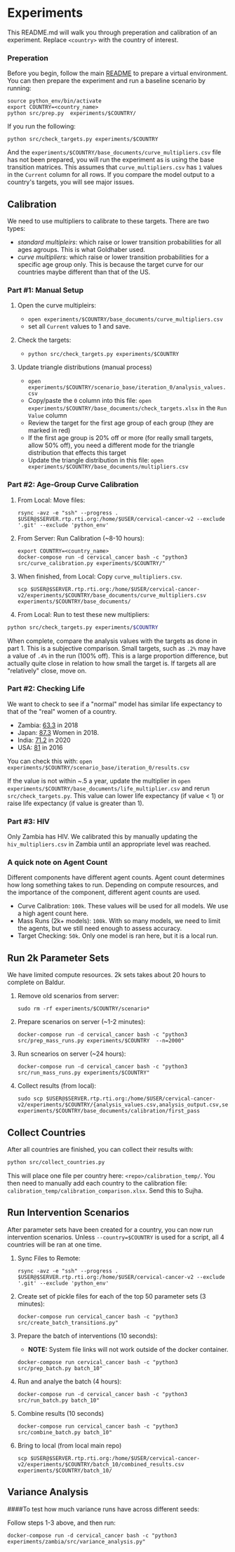 # Experiments

This README.md will walk you through preperation and calibration of an experiment. Replace `<country>` with the country of interest. 

### Preperation

Before you begin, follow the main [README](../../README.md) to prepare a virtual environment. You can then prepare the experiment and run a baseline scenario by running: 

```
source python_env/bin/activate
export COUNTRY=<country_name>
python src/prep.py  experiments/$COUNTRY/
```

If you run the following:

```
python src/check_targets.py experiments/$COUNTRY
```

And the `experiments/$COUNTRY/base_documents/curve_multipliers.csv` file has not been prepared, you will run the experiment as is using the base transition matrices. This assumes that `curve_multipliers.csv` has `1` values in the `Current` column for all rows. If you compare the model output to a country's targets, you will see major issues. 

## Calibration

We need to use multipliers to calibrate to these targets. There are two types:

- *standard multipleirs*: which raise or lower transition probabilities for all ages agroups. This is what Goldhaber used.
- *curve multipliers*: which raise or lower transition probabilities for a specific age group only. This is because the target curve for our countries maybe different than that of the US.


### Part #1: Manual Setup

1. Open the curve multipleirs:

	- ```open experiments/$COUNTRY/base_documents/curve_multipliers.csv```
	- set all `Current` values to 1 and save.

2. Check the targets: 

	- ```python src/check_targets.py experiments/$COUNTRY```
	
3. Update triangle distributions (manual process)

	- `open experiments/$COUNTRY/scenario_base/iteration_0/analysis_values.csv`
	- Copy/paste the `0` column into this file: `open experiments/$COUNTRY/base_documents/check_targets.xlsx` in the `Run Value` column
	- Review the target for the first age group of each group (they are marked in red)
	- If the first age group is 20% off or more (for really small targets, allow 50% off), you need a different mode for the triangle distribution that effects this target
	- Update the triangle distribution in this file: `open experiments/$COUNTRY/base_documents/multipliers.csv`


### Part #2: Age-Group Curve Calibration

1. From Local: Move files:

	```
	rsync -avz -e "ssh" --progress . $USER@$SERVER.rtp.rti.org:/home/$USER/cervical-cancer-v2 --exclude '.git' --exclude 'python_env'
	```

2. From Server: Run Calibration (~8-10 hours):

	```
	export COUNTRY=<country_name>
	docker-compose run -d cervical_cancer bash -c "python3 src/curve_calibration.py experiments/$COUNTRY/"
	```

3. When finished, from Local: Copy `curve_multipliers.csv`. 

	```
	scp $USER@$SERVER.rtp.rti.org:/home/$USER/cervical-cancer-v2/experiments/$COUNTRY/base_documents/curve_multipliers.csv experiments/$COUNTRY/base_documents/
	```

4. From Local: Run to test these new multipliers:

```bash
python src/check_targets.py experiments/$COUNTRY
```

When complete, compare the analysis values with the targets as done in part 1. This is a subjective comparison. Small targets, such as `.2%` may have a value of `.4%` in the run (100% off). This is a large proportion difference, but actually quite close in relation to how small the target is. If targets all are "relatively" close, move on.

### Part #2: Checking Life

We want to check to see if a "normal" model has similar life expectancy to that of the "real" women of a country.

- Zambia: [63.3](https://www.macrotrends.net/countries/ZMB/zambia/life-expectancy) in 2018
- Japan: [87.3](https://www.nippon.com/en/features/h00250/life-expectancy-for-japanese-men-and-women-at-new-record-high.html) Women in 2018. 
- India: [71.2](https://knoema.com/atlas/India/topics/Demographics/Age/Female-life-expectancy-at-birth) in 2020
- USA: [81](https://www.ssa.gov/oact/STATS/table4c6.html) in 2016

You can check this with: `open experiments/$COUNTRY/scenario_base/iteration_0/results.csv`

If the value is not within ~.5 a year, update the multiplier in `open experiments/$COUNTRY/base_documents/life_multiplier.csv` and rerun `src/check_targets.py`. This value can lower life expectancy (if value < 1) or raise life expectancy (if value is greater than 1). 

### Part #3: HIV

Only Zambia has HIV. We calibrated this by manually updating the `hiv_multipliers.csv` in Zambia until an appropriate level was reached.


### A quick note on Agent Count

Different components have different agent counts. Agent count determines how long something takes to run. Depending on compute resources, and the importance of the component, different agent counts are used.

- Curve Calibration: `100k`. These values will be used for all models. We use a high agent count here.
- Mass Runs (2k+ models): `100k`. With so many models, we need to limit the agents, but we still need enough to assess accuracy.
- Target Checking: `50k`. Only one model is ran here, but it is a local run.


## Run 2k Parameter Sets

We have limited compute resources. 2k sets takes about 20 hours to complete on Baldur. 


1. Remove old scenarios from server:

	```
	sudo rm -rf experiments/$COUNTRY/scenario*
	```

2. Prepare scenarios on server (~1-2 minutes):

	```
	docker-compose run -d cervical_cancer bash -c "python3 src/prep_mass_runs.py experiments/$COUNTRY  --n=2000"
	```

3. Run scnearios on server (~24 hours):

	```
	docker-compose run -d cervical_cancer bash -c "python3 src/run_mass_runs.py experiments/$COUNTRY"
	```

4. Collect results (from local):

	```
	sudo scp $USER@$SERVER.rtp.rti.org:/home/$USER/cervical-cancer-v2/experiments/$COUNTRY/{analysis_values.csv,analysis_output.csv,selected_multipliers.csv} experiments/$COUNTRY/base_documents/calibration/first_pass
	```

## Collect Countries

After all countries are finished, you can collect their results with:

```bash
python src/collect_countries.py
```

This will place one file per country here: `<repo>/calibration_temp/`. You then need to manually add each country to the calibration file: `calibration_temp/calibration_comparison.xlsx`. Send this to Sujha. 



## Run Intervention Scenarios

After parameter sets have been created for a country, you can now run intervention scenarios. Unless `--country=$COUNTRY` is used for a script, all 4 countries will be ran at one time.

1. Sync Files to Remote:

	```
	rsync -avz -e "ssh" --progress . $USER@$SERVER.rtp.rti.org:/home/$USER/cervical-cancer-v2 --exclude '.git' --exclude 'python_env'
	```

2. Create set of pickle files for each of the top 50 parameter sets (3 minutes): 

	```
	docker-compose run cervical_cancer bash -c "python3 src/create_batch_transitions.py"
	```

3. Prepare the batch of interventions (10 seconds):

	- **NOTE:** System file links will not work outside of the docker container.

	```
	docker-compose run cervical_cancer bash -c "python3 src/prep_batch.py batch_10"
	```

4. Run and analye the batch (4 hours): 

	```
	docker-compose run -d cervical_cancer bash -c "python3 src/run_batch.py batch_10"
	```

5. Combine results (10 seconds)

	```
	docker-compose run cervical_cancer bash -c "python3 src/combine_batch.py batch_10"
	```
	
6. Bring to local (from local main repo)
	
	```
	scp $USER@$SERVER.rtp.rti.org:/home/$USER/cervical-cancer-v2/experiments/$COUNTRY/batch_10/combined_results.csv experiments/$COUNTRY/batch_10/
	```



## Variance Analysis

####To test how much variance runs have across different seeds:

Follow steps 1-3 above, and then run:

```
docker-compose run -d cervical_cancer bash -c "python3 experiments/zambia/src/variance_analysis.py"
```